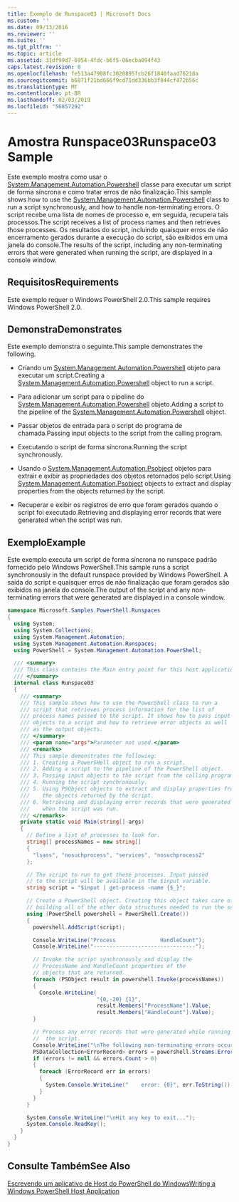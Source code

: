 ```yaml
---
title: Exemplo de Runspace03 | Microsoft Docs
ms.custom: ''
ms.date: 09/13/2016
ms.reviewer: ''
ms.suite: ''
ms.tgt_pltfrm: ''
ms.topic: article
ms.assetid: 31df99d7-6954-4fdc-b6f5-06ecba094f43
caps.latest.revision: 8
ms.openlocfilehash: fe513a47908fc3020895fcb26f1840faad76210a
ms.sourcegitcommit: b6871f21bd666f9cd71dd336bb3f844cf472b56c
ms.translationtype: MT
ms.contentlocale: pt-BR
ms.lasthandoff: 02/03/2019
ms.locfileid: "56857292"
---
```

# <a name="runspace03-sample"></a><span data-ttu-id="b3db6-102">Amostra Runspace03</span><span class="sxs-lookup"><span data-stu-id="b3db6-102">Runspace03 Sample</span></span>

<span data-ttu-id="b3db6-103">Este exemplo mostra como usar o [System.Management.Automation.Powershell](/dotnet/api/system.management.automation.powershell) classe para executar um script de forma síncrona e como tratar erros de não finalização.</span><span class="sxs-lookup"><span data-stu-id="b3db6-103">This sample shows how to use the [System.Management.Automation.Powershell](/dotnet/api/system.management.automation.powershell) class to run a script synchronously, and how to handle non-terminating errors.</span></span> <span data-ttu-id="b3db6-104">O script recebe uma lista de nomes de processo e, em seguida, recupera tais processos.</span><span class="sxs-lookup"><span data-stu-id="b3db6-104">The script receives a list of process names and then retrieves those processes.</span></span> <span data-ttu-id="b3db6-105">Os resultados do script, incluindo quaisquer erros de não encerramento gerados durante a execução do script, são exibidos em uma janela do console.</span><span class="sxs-lookup"><span data-stu-id="b3db6-105">The results of the script, including any non-terminating errors that were generated when running the script, are displayed in a console window.</span></span>

## <a name="requirements"></a><span data-ttu-id="b3db6-106">Requisitos</span><span class="sxs-lookup"><span data-stu-id="b3db6-106">Requirements</span></span>

<span data-ttu-id="b3db6-107">Este exemplo requer o Windows PowerShell 2.0.</span><span class="sxs-lookup"><span data-stu-id="b3db6-107">This sample requires Windows PowerShell 2.0.</span></span>

## <a name="demonstrates"></a><span data-ttu-id="b3db6-108">Demonstra</span><span class="sxs-lookup"><span data-stu-id="b3db6-108">Demonstrates</span></span>

<span data-ttu-id="b3db6-109">Este exemplo demonstra o seguinte.</span><span class="sxs-lookup"><span data-stu-id="b3db6-109">This sample demonstrates the following.</span></span>

- <span data-ttu-id="b3db6-110">Criando um [System.Management.Automation.Powershell](/dotnet/api/system.management.automation.powershell) objeto para executar um script.</span><span class="sxs-lookup"><span data-stu-id="b3db6-110">Creating a [System.Management.Automation.Powershell](/dotnet/api/system.management.automation.powershell) object to run a script.</span></span>

- <span data-ttu-id="b3db6-111">Para adicionar um script para o pipeline do [System.Management.Automation.Powershell](/dotnet/api/system.management.automation.powershell) objeto.</span><span class="sxs-lookup"><span data-stu-id="b3db6-111">Adding a script to the pipeline of the [System.Management.Automation.Powershell](/dotnet/api/system.management.automation.powershell) object.</span></span>

- <span data-ttu-id="b3db6-112">Passar objetos de entrada para o script do programa de chamada.</span><span class="sxs-lookup"><span data-stu-id="b3db6-112">Passing input objects to the script from the calling program.</span></span>

- <span data-ttu-id="b3db6-113">Executando o script de forma síncrona.</span><span class="sxs-lookup"><span data-stu-id="b3db6-113">Running the script synchronously.</span></span>

- <span data-ttu-id="b3db6-114">Usando o [System.Management.Automation.Psobject](/dotnet/api/System.Management.Automation.PSObject) objetos para extrair e exibir as propriedades dos objetos retornados pelo script.</span><span class="sxs-lookup"><span data-stu-id="b3db6-114">Using [System.Management.Automation.Psobject](/dotnet/api/System.Management.Automation.PSObject) objects to extract and display properties from the objects returned by the script.</span></span>

- <span data-ttu-id="b3db6-115">Recuperar e exibir os registros de erro que foram gerados quando o script foi executado.</span><span class="sxs-lookup"><span data-stu-id="b3db6-115">Retrieving and displaying error records that were generated when the script was run.</span></span>

## <a name="example"></a><span data-ttu-id="b3db6-116">Exemplo</span><span class="sxs-lookup"><span data-stu-id="b3db6-116">Example</span></span>

<span data-ttu-id="b3db6-117">Este exemplo executa um script de forma síncrona no runspace padrão fornecido pelo Windows PowerShell.</span><span class="sxs-lookup"><span data-stu-id="b3db6-117">This sample runs a script synchronously in the default runspace provided by Windows PowerShell.</span></span> <span data-ttu-id="b3db6-118">A saída do script e quaisquer erros de não finalização que foram gerados são exibidos na janela do console.</span><span class="sxs-lookup"><span data-stu-id="b3db6-118">The output of the script and any non-terminating errors that were generated are displayed in a console window.</span></span>

```csharp
namespace Microsoft.Samples.PowerShell.Runspaces
{
  using System;
  using System.Collections;
  using System.Management.Automation;
  using System.Management.Automation.Runspaces;
  using PowerShell = System.Management.Automation.PowerShell;

  /// <summary>
  /// This class contains the Main entry point for this host application.
  /// </summary>
  internal class Runspace03
  {
    /// <summary>
    /// This sample shows how to use the PowerShell class to run a
    /// script that retrieves process information for the list of
    /// process names passed to the script. It shows how to pass input
    /// objects to a script and how to retrieve error objects as well
    /// as the output objects.
    /// </summary>
    /// <param name="args">Parameter not used.</param>
    /// <remarks>
    /// This sample demonstrates the following:
    /// 1. Creating a PowerSHell object to run a script.
    /// 2. Adding a script to the pipeline of the PowerShell object.
    /// 3. Passing input objects to the script from the calling program.
    /// 4. Running the script synchronously.
    /// 5. Using PSObject objects to extract and display properties from
    ///    the objects returned by the script.
    /// 6. Retrieving and displaying error records that were generated
    ///    when the script was run.
    /// </remarks>
    private static void Main(string[] args)
    {
      // Define a list of processes to look for.
      string[] processNames = new string[]
      {
        "lsass", "nosuchprocess", "services", "nosuchprocess2"
      };

      // The script to run to get these processes. Input passed
      // to the script will be available in the $input variable.
      string script = "$input | get-process -name {$_}";

      // Create a PowerShell object. Creating this object takes care of
      // building all of the other data structures needed to run the script.
      using (PowerShell powershell = PowerShell.Create())
      {
        powershell.AddScript(script);

        Console.WriteLine("Process              HandleCount");
        Console.WriteLine("--------------------------------");

        // Invoke the script synchronously and display the
        // ProcessName and HandleCount properties of the
        // objects that are returned.
        foreach (PSObject result in powershell.Invoke(processNames))
        {
          Console.WriteLine(
                            "{0,-20} {1}",
                            result.Members["ProcessName"].Value,
                            result.Members["HandleCount"].Value);
        }

        // Process any error records that were generated while running
        //  the script.
        Console.WriteLine("\nThe following non-terminating errors occurred:\n");
        PSDataCollection<ErrorRecord> errors = powershell.Streams.Error;
        if (errors != null && errors.Count > 0)
        {
          foreach (ErrorRecord err in errors)
          {
            System.Console.WriteLine("    error: {0}", err.ToString());
          }
        }
      }

      System.Console.WriteLine("\nHit any key to exit...");
      System.Console.ReadKey();
    }
  }
}
```

## <a name="see-also"></a><span data-ttu-id="b3db6-119">Consulte Também</span><span class="sxs-lookup"><span data-stu-id="b3db6-119">See Also</span></span>

[<span data-ttu-id="b3db6-120">Escrevendo um aplicativo de Host do PowerShell do Windows</span><span class="sxs-lookup"><span data-stu-id="b3db6-120">Writing a Windows PowerShell Host Application</span></span>](./writing-a-windows-powershell-host-application.md)